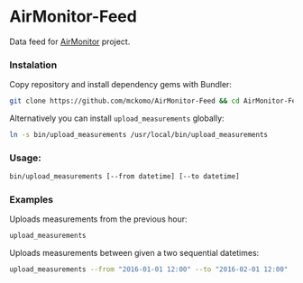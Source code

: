 # AirMonitor-Feed

Data feed for [AirMonitor](https://air-monitor.pl) project.

### Instalation

Copy repository and install dependency gems with Bundler:

```bash
git clone https://github.com/mckomo/AirMonitor-Feed && cd AirMonitor-Feed && bundle install
```

Alternatively you can install `upload_measurements` globally:

```bash
ln -s bin/upload_measurements /usr/local/bin/upload_measurements
```

### Usage:

```bash
bin/upload_measurements [--from datetime] [--to datetime]
```

### Examples

Uploads measurements from the previous hour:

```bash
upload_measurements
```

Uploads measurements between given a two sequential datetimes:

```bash
upload_measurements --from "2016-01-01 12:00" --to "2016-02-01 12:00"
```